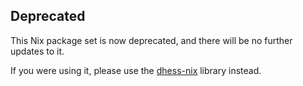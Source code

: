 ## Deprecated

This Nix package set is now deprecated, and there will be no further
updates to it.

If you were using it, please use the
[dhess-nix](https://github.com/dhess/dhess-nix) library instead.

